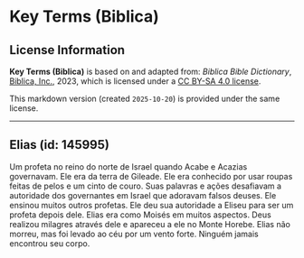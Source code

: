 # Key Terms (Biblica)

## License Information

**Key Terms (Biblica)** is based on and adapted from: _Biblica Bible Dictionary_, [Biblica, Inc.](https://www.biblica.com/), 2023, which is licensed under a [CC BY-SA 4.0 license](https://creativecommons.org/licenses/by-sa/4.0/legalcode.en).

This markdown version (created `2025-10-20`) is provided under the same license.



--------------------------------

## Elias (id: 145995)

Um profeta no reino do norte de Israel quando Acabe e Acazias governavam. Ele era da terra de Gileade. Ele era conhecido por usar roupas feitas de pelos e um cinto de couro. Suas palavras e ações desafiavam a autoridade dos governantes em Israel que adoravam falsos deuses. Ele ensinou muitos outros profetas. Ele deu sua autoridade a Eliseu para ser um profeta depois dele. Elias era como Moisés em muitos aspectos. Deus realizou milagres através dele e apareceu a ele no Monte Horebe. Elias não morreu, mas foi levado ao céu por um vento forte. Ninguém jamais encontrou seu corpo.


